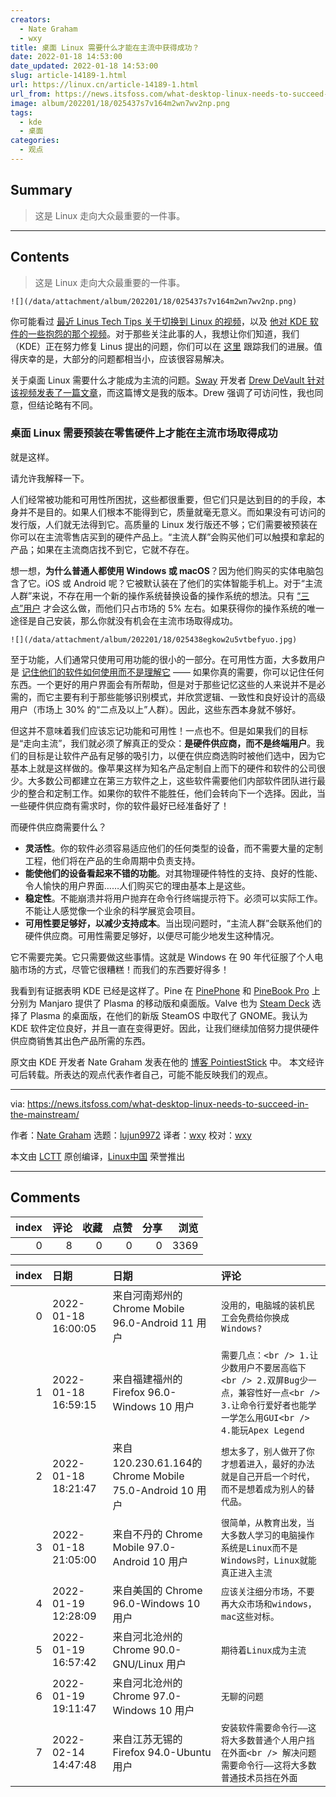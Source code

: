 ```yaml
---
creators:
  - Nate Graham
  - wxy
title: 桌面 Linux 需要什么才能在主流中获得成功？
date: 2022-01-18 14:53:00
date_updated: 2022-01-18 14:53:00
slug: article-14189-1.html
url: https://linux.cn/article-14189-1.html
url_from: https://news.itsfoss.com/what-desktop-linux-needs-to-succeed-in-the-mainstream/
image: album/202201/18/025437s7v164m2wn7wv2np.png
tags:
  - kde
  - 桌面
categories:
  - 观点
---
```


## Summary

> 这是 Linux 走向大众最重要的一件事。

***

<!-- more -->

## Contents

> 
> 这是 Linux 走向大众最重要的一件事。
> 
> 
> 

`![](/data/attachment/album/202201/18/025437s7v164m2wn7wv2np.png)`

你可能看过 [最近 Linus Tech Tips 关于切换到 Linux 的视频](https://linux.cn/article-14053-1.html)，以及 [他对 KDE 软件的一些抱怨的那个视频](https://www.youtube.com/watch?v=TtsglXhbxno&list=PL8mG-RkN2uTyhe6fxWpnsHv53Y1I-K3yu&index=3)。对于那些关注此事的人，我想让你们知道，我们（KDE）正在努力修复 Linus 提出的问题，你们可以在 [这里](https://invent.kde.org/teams/usability/issue-board/-/boards/7723) 跟踪我们的进展。值得庆幸的是，大部分的问题都相当小，应该很容易解决。

关于桌面 Linux 需要什么才能成为主流的问题。[Sway](https://swaywm.org/) 开发者 [Drew DeVault 针对该视频发表了一篇文章](https://drewdevault.com/2021/12/05/What-desktop-Linux-needs.html)，而这篇博文是我的版本。Drew 强调了可访问性，我也同意，但结论略有不同。

### 桌面 Linux 需要预装在零售硬件上才能在主流市场取得成功

就是这样。

请允许我解释一下。

人们经常被功能和可用性所困扰，这些都很重要，但它们只是达到目的的手段，本身并不是目的。如果人们根本不能得到它，质量就毫无意义。而如果没有可访问的发行版，人们就无法得到它。高质量的 Linux 发行版还不够；它们需要被预装在你可以在主流零售店买到的硬件产品上。“主流人群”会购买他们可以触摸和拿起的产品；如果在主流商店找不到它，它就不存在。

想一想，**为什么普通人都使用 Windows 或 macOS**？因为他们购买的实体电脑包含了它。iOS 或 Android 呢？它被默认装在了他们的实体智能手机上。对于“主流人群”来说，不存在用一个新的操作系统替换设备的操作系统的想法。只有 [“三点”用户](https://pointieststick.com/2021/11/29/who-is-the-target-user) 才会这么做，而他们只占市场的 5% 左右。如果获得你的操作系统的唯一途径是自己安装，那么你就没有机会在主流市场取得成功。

`![](/data/attachment/album/202201/18/025438egkow2u5vtbefyuo.jpg)`

至于功能，人们通常只使用可用功能的很小的一部分。在可用性方面，大多数用户是 [记住他们的软件如何使用而不是理解它](https://pointieststick.com/2021/11/30/more-about-those-zero-dot-users/) —— 如果你真的需要，你可以记住任何东西。一个更好的用户界面会有所帮助，但是对于那些记忆这些的人来说并不是必需的，而它主要有利于那些能够识别模式，并欣赏逻辑、一致性和良好设计的高级用户（市场上 30% 的“二点及以上”人群）。因此，这些东西本身就不够好。

但这并不意味着我们应该忘记功能和可用性！一点也不。但是如果我们的目标是“走向主流”，我们就必须了解真正的受众：**是硬件供应商，而不是终端用户**。我们的目标是让软件产品有足够的吸引力，以便在供应商选购时被他们选中，因为它基本上就是这样做的。像苹果这样为知名产品定制自上而下的硬件和软件的公司很少。大多数公司都建立在第三方软件之上，这些软件需要他们内部软件团队进行最少的整合和定制工作。如果你的软件不能胜任，他们会转向下一个选择。因此，当一些硬件供应商有需求时，你的软件最好已经准备好了！

而硬件供应商需要什么？

* **灵活性**。你的软件必须容易适应他们的任何类型的设备，而不需要大量的定制工程，他们将在产品的生命周期中负责支持。
* **能使他们的设备看起来不错的功能**。对其物理硬件特性的支持、良好的性能、令人愉快的用户界面……人们购买它的理由基本上是这些。
* **稳定性**。不能崩溃并将用户抛弃在命令行终端提示符下。必须可以实际工作。不能让人感觉像一个业余的科学展览会项目。
* **可用性要足够好，以减少支持成本**。当出现问题时，“主流人群”会联系他们的硬件供应商。可用性需要足够好，以便尽可能少地发生这种情况。

它不需要完美。它只需要做这些事情。这就是 Windows 在 90 年代征服了个人电脑市场的方式，尽管它很糟糕！而我们的东西要好得多！

我看到有证据表明 KDE 已经是这样了。Pine 在 [PinePhone](https://www.pine64.org/pinephone/) 和 [PineBook Pro](https://www.pine64.org/pinebook-pro/) 上分别为 Manjaro 提供了 Plasma 的移动版和桌面版。Valve 也为 [Steam Deck](https://www.steamdeck.com/) 选择了 Plasma 的桌面版，在他们的新版 SteamOS 中取代了 GNOME。我认为 KDE 软件定位良好，并且一直在变得更好。因此，让我们继续加倍努力提供硬件供应商销售其出色产品所需的东西。

原文由 KDE 开发者 Nate Graham 发表在他的 [博客 PointiestStick](https://pointieststick.com/2021/12/09/what-desktop-linux-needs-to-succeed-in-the-mainstream/) 中。 本文经许可后转载。所表达的观点代表作者自己，可能不能反映我们的观点。

---

via: <https://news.itsfoss.com/what-desktop-linux-needs-to-succeed-in-the-mainstream/>

作者：[Nate Graham](https://pointieststick.com/2021/12/09/what-desktop-linux-needs-to-succeed-in-the-mainstream/) 选题：[lujun9972](https://github.com/lujun9972) 译者：[wxy](https://github.com/wxy) 校对：[wxy](https://github.com/wxy)

本文由 [LCTT](https://github.com/LCTT/TranslateProject) 原创编译，[Linux中国](https://linux.cn/) 荣誉推出

***

## Comments


|   index |   评论 |   收藏 |   点赞 |   分享 |   浏览 |
|--------:|-------:|-------:|-------:|-------:|-------:|
|       0 |      8 |      0 |      0 |      0 |   3369 |

|   index | 日期                | 日期                                                    | 评论                                                                                                                                              |
|--------:|:--------------------|:--------------------------------------------------------|:--------------------------------------------------------------------------------------------------------------------------------------------------|
|       0 | 2022-01-18 16:00:05 | 来自河南郑州的 Chrome Mobile 96.0-Android 11 用户       | `没用的，电脑城的装机民工会免费给你换成Windows?`                                                                                                  |
|       1 | 2022-01-18 16:59:15 | 来自福建福州的 Firefox 96.0-Windows 10 用户             | `需要几点：<br /> 1.让少数用户不要居高临下<br /> 2.双屏Bug少一点，兼容性好一点<br /> 3.让命令行爱好者也能学一学怎么用GUI<br /> 4.能玩Apex Legend` |
|       2 | 2022-01-18 18:21:47 | 来自120.230.61.164的 Chrome Mobile 75.0-Android 10 用户 | `想太多了，别人做开了你才想着进入，最好的办法就是自己开启一个时代，而不是想着成为别人的替代品。`                                                  |
|       3 | 2022-01-18 21:05:00 | 来自不丹的 Chrome Mobile 97.0-Android 10 用户           | `很简单，从教育出发，当大多数人学习的电脑操作系统是Linux而不是Windows时，Linux就能真正进入主流`                                                   |
|       4 | 2022-01-19 12:28:09 | 来自美国的 Chrome 96.0-Windows 10 用户                  | `应该关注细分市场，不要再大众市场和windows，mac这些对标。`                                                                                        |
|       5 | 2022-01-19 16:57:42 | 来自河北沧州的 Chrome 90.0-GNU/Linux 用户               | `期待着Linux成为主流`                                                                                                                             |
|       6 | 2022-01-19 19:11:47 | 来自河北沧州的 Chrome 97.0-Windows 10 用户              | `无聊的问题`                                                                                                                                      |
|       7 | 2022-02-14 14:47:48 | 来自江苏无锡的 Firefox 94.0-Ubuntu 用户                 | `安装软件需要命令行——这将大多数普通个人用户挡在外面<br /> 解决问题需要命令行——这将大多数普通技术员挡在外面`                                       |
